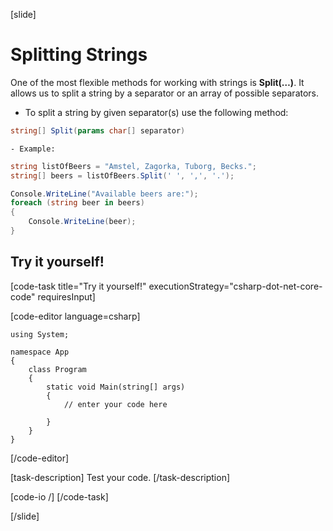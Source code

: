 [slide]
# Splitting Strings
One of the most flexible methods for working with strings is **Split(…)**. It allows us to split a string by a separator or an array of possible separators.
- To split a string by given separator(s) use the following method:

```csharp
string[] Split(params char[] separator)

```
    - Example:


```csharp
string listOfBeers = "Amstel, Zagorka, Tuborg, Becks.";
string[] beers = listOfBeers.Split(' ', ',', '.');

Console.WriteLine("Available beers are:");
foreach (string beer in beers)
{
    Console.WriteLine(beer);
}
```
## Try it yourself!

[code-task title="Try it yourself!" executionStrategy="csharp-dot-net-core-code" requiresInput]

[code-editor language=csharp]
```
using System;

namespace App
{
    class Program
    {
        static void Main(string[] args)
        {
		    // enter your code here
		    
		}
	}
}
```
[/code-editor]

[task-description]
Test your code.
[/task-description]

[code-io /]
[/code-task]

[/slide]


